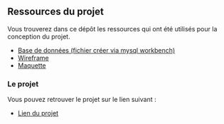 ## Ressources du projet

Vous trouverez dans ce dépôt les ressources qui ont été utilisés pour la conception du projet.

- <a href="#"> Base de données (fichier créer via mysql workbench) </a>
- <a href="#"> Wireframe </a>
- <a href="#"> Maquette </a>

### Le projet

Vous pouvez retrouver le projet sur le lien suivant :

- <a href="#"> Lien du projet </a>